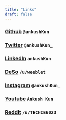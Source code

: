 ```yaml
---
title: "Links"
draft: false
---
```


### [Github](https://github.com/ankushKun) `@ankushKun`

### [Twitter](https://twitter.com/ankushKun_) `@ankushKun_`

### [LinkedIn](https://linkedin.com/in/ankushKun) `ankushKun`

### [DeSo](https://diamondapp.com/u/weeblet) `/u/weeblet`

### [Instagram](https://instagram.com/ankushKun_) `@ankushKun_`

### [Youtube](https://youtube.com/ankushKun) `Ankush Kun`

### [Reddit](https://reddit.com/u/TECHIE6023) `/u/TECHIE6023`

<script>
Array.from(document.links).filter(link => link.hostname != window.location.hostname).forEach(link => link.target = '_blank');
</script>
